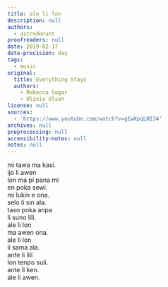 ```yaml
---
title: ale li lon
description: null
authors:
  - astrodonunt
proofreaders: null
date: 2019-02-17
date-precision: day
tags:
  - music
original:
  title: Everything Stays
  authors:
    - Rebecca Sugar
    - Olivia Olson
license: null
sources:
  - 'https://www.youtube.com/watch?v=gEwKpqLNI34'
archives: null
preprocessing: null
accessibility-notes: null
notes: null
---
```

mi tawa ma kasi.  
ijo li awen  
lon ma pi pana mi  
en poka sewi.  
mi lukin e ona.  
selo li sin ala.  
taso poka anpa  
li suno lili.  
ale li lon  
ma awen ona.  
ale li lon  
li sama ala.  
ante li lili  
lon tenpo suli.  
ante li ken.  
ale li awen.
